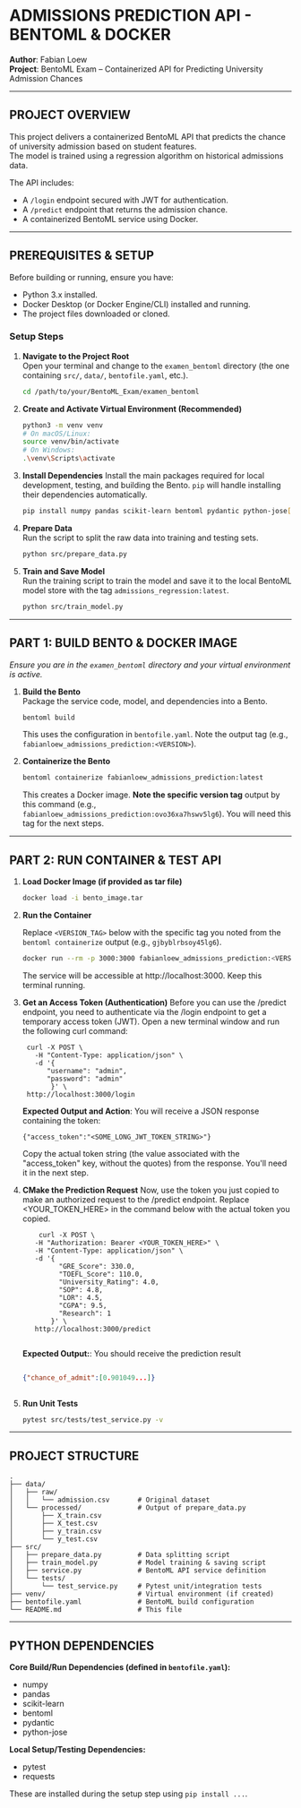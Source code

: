# ADMISSIONS PREDICTION API - BENTOML & DOCKER

**Author**: Fabian Loew  
**Project**: BentoML Exam – Containerized API for Predicting University Admission Chances

---

## PROJECT OVERVIEW

This project delivers a containerized BentoML API that predicts the chance of university admission based on student features.  
The model is trained using a regression algorithm on historical admissions data.

The API includes:
- A `/login` endpoint secured with JWT for authentication.
- A `/predict` endpoint that returns the admission chance.
- A containerized BentoML service using Docker.

---

## PREREQUISITES & SETUP

Before building or running, ensure you have:
- Python 3.x installed.
- Docker Desktop (or Docker Engine/CLI) installed and running.
- The project files downloaded or cloned.

### Setup Steps

1. **Navigate to the Project Root**  
   Open your terminal and change to the `examen_bentoml` directory (the one containing `src/`, `data/`, `bentofile.yaml`, etc.).

   ```bash
   cd /path/to/your/BentoML_Exam/examen_bentoml
   ```

2. **Create and Activate Virtual Environment (Recommended)**
   ```bash
   python3 -m venv venv
   # On macOS/Linux:
   source venv/bin/activate
   # On Windows:
   .\venv\Scripts\activate
   ```

3. **Install Dependencies**
   Install the main packages required for local development, testing, and building the Bento. `pip` will handle installing their dependencies automatically.
   ```bash
   pip install numpy pandas scikit-learn bentoml pydantic python-jose[cryptography] pytest requests fastapi
   ```

4. **Prepare Data**  
   Run the script to split the raw data into training and testing sets.

   ```bash
   python src/prepare_data.py
   ```

5. **Train and Save Model**  
   Run the training script to train the model and save it to the local BentoML model store with the tag `admissions_regression:latest`.

   ```bash
   python src/train_model.py
   ```

---

## PART 1: BUILD BENTO & DOCKER IMAGE

*Ensure you are in the `examen_bentoml` directory and your virtual environment is active.*

1. **Build the Bento**  
   Package the service code, model, and dependencies into a Bento.

   ```bash
   bentoml build
   ```

   This uses the configuration in `bentofile.yaml`. Note the output tag (e.g., `fabianloew_admissions_prediction:<VERSION>`).

2. **Containerize the Bento**

   ```bash
   bentoml containerize fabianloew_admissions_prediction:latest
   ```

   
   This creates a Docker image. **Note the specific version tag** output by this command (e.g., `fabianloew_admissions_prediction:ovo36xa7hswv5lg6`). You will need this tag for the next steps.

---

## PART 2: RUN CONTAINER & TEST API

1. **Load Docker Image (if provided as tar file)**

   ```bash
   docker load -i bento_image.tar
   ```

2.  **Run the Container** 

    Replace `<VERSION_TAG>` below with the specific tag you noted from the `bentoml containerize` output (e.g., `gjbyblrbsoy45lg6`).
    ```bash
    docker run --rm -p 3000:3000 fabianloew_admissions_prediction:<VERSION_TAG>
    ```
    The service will be accessible at http://localhost:3000. Keep this terminal running.

3. **Get an Access Token (Authentication)**
   Before you can use the /predict endpoint, you need to authenticate via the /login endpoint to get a temporary access token (JWT). Open a new terminal window and run the following curl command:
   ```
    curl -X POST \
      -H "Content-Type: application/json" \
      -d '{
         "username": "admin",
         "password": "admin"
          }' \
    http://localhost:3000/login
   ```


   **Expected Output and Action**:
   You will receive a JSON response containing the token:
   ```
   {"access_token":"<SOME_LONG_JWT_TOKEN_STRING>"}
   ```
   Copy the actual token string (the value associated with the "access_token" key, without the quotes) from the response. You'll need it in the next step.

4. **CMake the Prediction Request**
Now, use the token you just copied to make an authorized request to the /predict endpoint. Replace <YOUR_TOKEN_HERE> in the command below with the actual token you copied.

   ```
       curl -X POST \
      -H "Authorization: Bearer <YOUR_TOKEN_HERE>" \
      -H "Content-Type: application/json" \
      -d '{
            "GRE_Score": 330.0,
            "TOEFL_Score": 110.0,
            "University_Rating": 4.0,
            "SOP": 4.8,
            "LOR": 4.5,
            "CGPA": 9.5,
            "Research": 1
          }' \
      http://localhost:3000/predict
    
   ```

   **Expected Output:**:
   You should receive the prediction result
   ```json
   
   {"chance_of_admit":[0.901049...]}
        
   ```

5. **Run Unit Tests**

   ```bash
   pytest src/tests/test_service.py -v
   ```

---

## PROJECT STRUCTURE

```
.
├── data/
│   ├── raw/
│   │   └── admission.csv       # Original dataset
│   └── processed/              # Output of prepare_data.py
│       ├── X_train.csv
│       ├── X_test.csv
│       ├── y_train.csv
│       └── y_test.csv
├── src/
│   ├── prepare_data.py         # Data splitting script
│   ├── train_model.py          # Model training & saving script
│   ├── service.py              # BentoML API service definition
│   └── tests/
│       └── test_service.py     # Pytest unit/integration tests
├── venv/                       # Virtual environment (if created)
├── bentofile.yaml              # BentoML build configuration
└── README.md                   # This file
```

---

## PYTHON DEPENDENCIES

**Core Build/Run Dependencies (defined in `bentofile.yaml`):**
- numpy
- pandas
- scikit-learn
- bentoml
- pydantic
- python-jose

**Local Setup/Testing Dependencies:**
- pytest
- requests

These are installed during the setup step using `pip install ...`.
